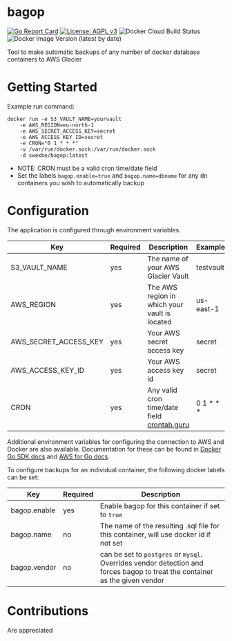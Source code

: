 # bagop

[![Go Report Card](https://goreportcard.com/badge/github.com/swexbe/bagop)](https://goreportcard.com/report/github.com/swexbe/bagop)
[![License: AGPL v3](https://img.shields.io/badge/License-AGPL%20v3-blue.svg)](https://www.gnu.org/licenses/agpl-3.0)
![Docker Cloud Build Status](https://img.shields.io/docker/cloud/build/swexbe/bagop)
![Docker Image Version (latest by date)](https://img.shields.io/docker/v/swexbe/bagop)

Tool to make automatic backups of any number of docker database containers to AWS Glacier

# Getting Started

Example run command:

```
docker run -e S3_VAULT_NAME=yourvault
    -e AWS_REGION=eu-north-1
    -e AWS_SECRET_ACCESS_KEY=secret
    -e AWS_ACCESS_KEY_ID=secret
    -e CRON="0 1 * * *"
    -v /var/run/docker.sock:/var/run/docker.sock
    -d swexbe/bagop:latest
```

- NOTE: CRON must be a valid cron time/date field
- Set the labels `bagop.enable=true` and `bagop.name=dbname` for any dn containers you wish to automatically backup

# Configuration

The application is configured through environment variables.

| Key                   | Required | Description                                                         | Example      |
| --------------------- | -------- | ------------------------------------------------------------------- | ------------ |
| S3_VAULT_NAME         | yes      | The name of your AWS Glacier Vault                                  | testvault    |
| AWS_REGION            | yes      | The AWS region in which your vault is located                       | us-east-1    |
| AWS_SECRET_ACCESS_KEY | yes      | Your AWS secret access key                                          | secret       |
| AWS_ACCESS_KEY_ID     | yes      | Your AWS access key id                                              | secret       |
| CRON                  | yes      | Any valid cron time/date field [crontab.guru](https://crontab.guru) | 0 1 \* \* \* |

Additional environment variables for configuring the connection to AWS and Docker are also available. Documentation for these can be found in [Docker Go SDK docs](https://pkg.go.dev/github.com/docker/docker/client#NewEnvClient) and [AWS for Go docs](https://docs.aws.amazon.com/sdk-for-go/v1/developer-guide/configuring-sdk.html).

To configure backups for an individual container, the following docker labels can be set:

| Key          | Required | Description                                                                                                                    |
|--------------|----------|--------------------------------------------------------------------------------------------------------------------------------|
| bagop.enable | yes      | Enable bagop for this container if set to ``true``                                                                             |
| bagop.name   | no       | The name of the resulting .sql file for this container,  will use docker id if not set                                         |
| bagop.vendor | no       | can be set to ``postgres`` or ``mysql``. Overrides vendor detection and forces bagop to treat the container as the given vendor|

# Contributions

Are appreciated
